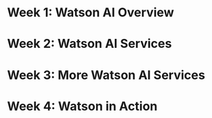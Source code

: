 <h1>Week 1: Watson AI Overview</h1>




<h1>Week 2: Watson AI Services</h1>




<h1>Week 3: More Watson AI Services</h1>




<h1>Week 4: Watson in Action</h1>
